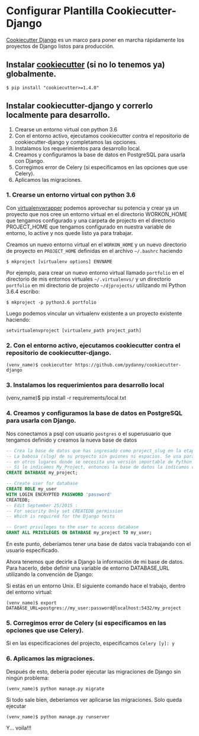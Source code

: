 # Configurar Plantilla Cookiecutter-Django

[Cookiecutter Django](https://github.com/pydanny/cookiecutter-django) es un marco para poner en marcha rápidamente los proyectos de Django listos para producción.

## Instalar [cookiecutter](https://github.com/audreyr/cookiecutter) (si no lo tenemos ya) globalmente.

```console
$ pip install "cookiecutter>=1.4.0"
```

## Instalar cookiecutter-django y correrlo localmente para desarrollo.

1. Crearse un entorno virtual con python 3.6
2. Con el entorno activo, ejecutamos cookiecutter contra el repositorio de cookiecutter-django y completamos las opciones.
3. Instalamos los requerimientos para desarrollo local.
4. Creamos y configuramos la base de datos en PostgreSQL para usarla con Django.
5. Corregimos error de Celery (si especificamos en las opciones que use Celery).
6. Aplicamos las migraciones.

### 1. Crearse un entorno virtual con python 3.6

Con [virtualenvwrapper](https://virtualenvwrapper.readthedocs.io/en/latest/projects.html) podemos aprovechar su potencia y crear ya un proyecto que nos cree un entorno virtual en el directorio WORKON_HOME que tengamos configurado y una carpeta de projecto en el directorio PROJECT_HOME que tengamos configurado en nuestra variable de entorno, lo active y nos quede listo ya para trabajar.

Creamos un nuevo entorno virtual en el `WORKON_HOME` y un nuevo directorio de proyecto en `PROJECT_HOME` definidas en el archivo `~/.bashrc` haciendo

```console
$ mkproject [virtualenv options] ENVNAME
```

Por ejemplo, para crear un nuevo entorno virtual llamado `portfolio` en el directorio de mis entornos virtuales `~/.virtualenvs/` y un directorio `portfolio` en mi directorio de projecto `~/djprojects/` utilizando mi Python 3.6.4 escribo:

```console
$ mkproject -p python3.6 portfolio
```

Luego podemos vincular un virtualenv existente a un proyecto existente haciendo:

```console
setvirtualenvproject [virtualenv_path project_path]
```

### 2. Con el entorno activo, ejecutamos cookiecutter contra el repositorio de cookiecutter-django.

```console
(venv_name)$ cookiecutter https://github.com/pydanny/cookiecutter-django
```

### 3. Instalamos los requerimientos para desarrollo local

(venv_name)$ pip install -r requirements/local.txt

### 4. Creamos y configuramos la base de datos en PostgreSQL para usarla con Django.

Nos conectamos a psql con usuario `postgres` o el superusuario que tengamos definido y creamos la nueva base de datos

```sql
-- Crea la base de datos que has ingresado como project_slug en la etapa de configuración.
-- La babosa (slug) de su proyecto sin guiones ni espacios. Se usa para nombrar su repositorio y
-- en otros lugares donde se necesita una versión importable de Python del nombre de su proyecto.
-- Si le indicamos My_Project, entonces la base de datos la indicamos como my_project
CREATE DATABASE my_project;

-- Create user for database
CREATE ROLE my_user 
WITH LOGIN ENCRYPTED PASSWORD 'password' 
CREATEDB;
-- Edit September 25/2015 : 
-- For security Only set CREATEDB permission
-- Which is required for the Django tests

-- Grant privileges to the user to access database
GRANT ALL PRIVILEGES ON DATABASE my_project TO my_user;
```
En este punto, deberíamos tener una base de datos vacía trabajando con el usuario especificado.

Ahora tenemos que decirle a Django la información de mi base de datos. Para hacerlo, debe definir una variable de entorno DATABASE_URL utilizando la convención de Django:

Si estás en un entorno Unix. El siguiente comando hace el trabajo, dentro del entorno virtual:

```console
(venv_name)$ export DATABASE_URL=postgres://my_user:password@localhost:5432/my_project
```

### 5. Corregimos error de Celery (si especificamos en las opciones que use Celery).

Si en las especificaciones del projecto, especificamos `Celery [y]: y`

### 6. Aplicamos las migraciones.

Después de esto, debería poder ejecutar las migraciones de Django sin ningún problema:

```console
(venv_name)$ python manage.py migrate
```

Si todo sale bien, deberiamos ver aplicarse las migraciones. Solo queda ejecutar

```console
(venv_name)$ python manage.py runserver
```

Y... voila!!!
